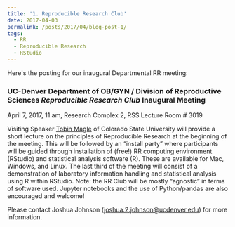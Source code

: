 ```yaml
---
title: '1. Reproducible Research Club'
date: 2017-04-03
permalink: /posts/2017/04/blog-post-1/
tags:
  - RR
  - Reproducible Research
  - RStudio
---
```


Here's the posting for our inaugural Departmental RR meeting:


### UC-Denver Department of OB/GYN / Division of Reproductive Sciences *Reproducible Research Club* Inaugural Meeting 

April 7, 2017,  11 am, Research Complex 2, RSS Lecture Room # 3019
 
Visiting Speaker [Tobin Magle](http://libguides.colostate.edu/prf.php?account_id=108354) of Colorado State University will provide a short lecture on the principles of Reproducible Research at the beginning of the meeting. This will be followed by an “install party” where participants will be guided through installation of (free!) RR computing environment (RStudio) and statistical analysis software (R). These are available for Mac, Windows, and Linux. The last third of the meeting will consist of a demonstration of laboratory information handling and statistical analysis using R within RStudio. Note: the RR Club will be mostly “agnostic” in terms of software used. Jupyter notebooks and the use of Python/pandas are also encouraged and welcome!
 
Please contact Joshua Johnson (joshua.2.johnson@ucdenver.edu) for more information.